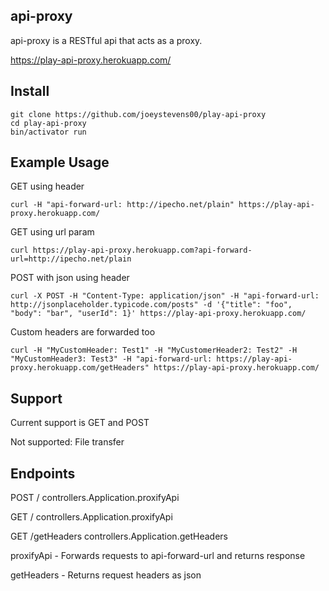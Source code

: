 ## api-proxy
api-proxy is a RESTful api that acts as a proxy.
 
https://play-api-proxy.herokuapp.com/

## Install

```
git clone https://github.com/joeystevens00/play-api-proxy
cd play-api-proxy
bin/activator run
```


## Example Usage

GET using header

` curl -H "api-forward-url: http://ipecho.net/plain" https://play-api-proxy.herokuapp.com/ `

GET using url param

` curl https://play-api-proxy.herokuapp.com?api-forward-url=http://ipecho.net/plain `

POST with json using header

` curl -X POST -H "Content-Type: application/json" -H "api-forward-url: http://jsonplaceholder.typicode.com/posts" -d '{"title": "foo", "body": "bar", "userId": 1}' https://play-api-proxy.herokuapp.com/ `

Custom headers are forwarded too

` curl -H "MyCustomHeader: Test1" -H "MyCustomerHeader2: Test2" -H "MyCustomHeader3: Test3" -H "api-forward-url: https://play-api-proxy.herokuapp.com/getHeaders" https://play-api-proxy.herokuapp.com/ `

## Support
Current support is GET and POST

Not supported: File transfer

## Endpoints
POST            /                     controllers.Application.proxifyApi

GET             /                     controllers.Application.proxifyApi

GET             /getHeaders             controllers.Application.getHeaders

proxifyApi - Forwards requests to api-forward-url and returns response

getHeaders - Returns request headers as json
